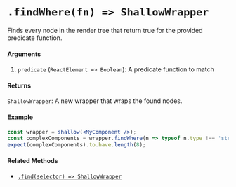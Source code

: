 # `.findWhere(fn) => ShallowWrapper`

Finds every node in the render tree that return true for the provided predicate function.


#### Arguments

1. `predicate` (`ReactElement => Boolean`): A predicate function to match



#### Returns

`ShallowWrapper`: A new wrapper that wraps the found nodes.



#### Example

```jsx
const wrapper = shallow(<MyComponent />);
const complexComponents = wrapper.findWhere(n => typeof n.type !== 'string');
expect(complexComponents).to.have.length(8);
```


#### Related Methods

- [`.find(selector) => ShallowWrapper`](find.md)
